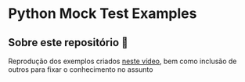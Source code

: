 Python Mock Test Examples
===

## Sobre este repositório :open_book:

Reprodução dos exemplos criados [neste vídeo](https://www.youtube.com/watch?v=dw2eNCzwBkk&list=PLyb_C2HpOQSBWGekd7PfhHnb9GnqDgrxS&index=10), bem como inclusão de outros para fixar o conhecimento no assunto

